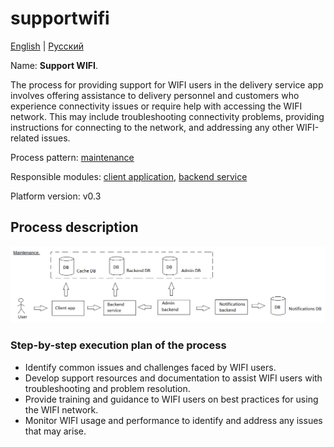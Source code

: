 # supportwifi

[English](supportwifi.md) | [Русский](supportwifi.ru.md)

Name: **Support WIFI**.

The process for providing support for WIFI users in the delivery service app involves offering assistance to delivery personnel and customers who experience connectivity issues or require help with accessing the WIFI network. This may include troubleshooting connectivity problems, providing instructions for connecting to the network, and addressing any other WIFI-related issues.

Process pattern: [maintenance](../../processpatterns/maintenance.md)

Responsible modules: [client application](../../frontend/techsupportclient.md), [backend service](../../backend/techsupportbackend.md)

Platform version: v0.3

## Process description

![maintenance_overall](../../img/processpatterns/maintenance_overall.png)

### Step-by-step execution plan of the process

- Identify common issues and challenges faced by WIFI users.
- Develop support resources and documentation to assist WIFI users with troubleshooting and problem resolution.
- Provide training and guidance to WIFI users on best practices for using the WIFI network.
- Monitor WIFI usage and performance to identify and address any issues that may arise.

